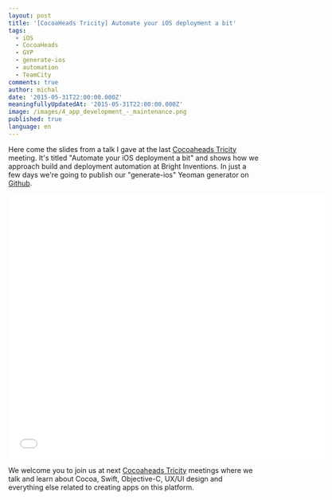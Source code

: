 ```yaml
---
layout: post
title: '[CocoaHeads Tricity] Automate your iOS deployment a bit'
tags:
  - iOS
  - CocoaHeads
  - GYP
  - generate-ios
  - automation
  - TeamCity
comments: true
author: michal
date: '2015-05-31T22:00:00.000Z'
meaningfullyUpdatedAt: '2015-05-31T22:00:00.000Z'
image: /images/4_app_development_-_maintenance.png
published: true
language: en
---
```


Here come the slides from a talk I gave at the last [Cocoaheads Tricity](https://www.facebook.com/CocoaHeadsTricity) meeting. It's titled "Automate your iOS deployment a bit"
and shows how we approach build and deployment automation at Bright Inventions. In just a few days we're going to publish our "generate-ios" Yeoman generator on [Github](http://www.github.com/bright).

<iframe src="//www.slideshare.net/slideshow/embed_code/key/sunBtQodqpzSbi" width="637" height="532" frameborder="0" marginwidth="0" marginheight="0" scrolling="no" style={{border: "1px solid #CCC", borderWidth: "1px", marginBottom: "5px", maxWidth: "100%"}} allowfullscreen> </iframe>

We welcome you to join us at next [Cocoaheads Tricity](https://www.facebook.com/CocoaHeadsTricity) meetings where we talk and learn about Cocoa, Swift, Objective-C, UX/UI design and everything else related to creating apps on this platform.




